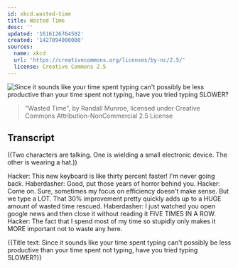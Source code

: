 ```yaml
---
id: xkcd.wasted-time
title: Wasted Time
desc: ''
updated: '1616126764502'
created: '1427094000000'
sources:
  name: xkcd
  url: 'https://creativecommons.org/licenses/by-nc/2.5/'
  license: Creative Commons 2.5
---
```

![Since it sounds like your time spent typing can't possibly be less productive than your time spent not typing, have you tried typing SLOWER?](https://imgs.xkcd.com/comics/wasted_time.png)
> "Wasted Time", by Randall Munroe, licensed under Creative Commons Attribution-NonCommercial 2.5 License

## Transcript
((Two characters are talking. One is wielding a small electronic device. The other is wearing a hat.))

Hacker: This new keyboard is like thirty percent faster! I'm never going back.
Haberdasher: Good, put those years of horror behind you.
Hacker: Come on. Sure, sometimes my focus on efficiency doesn't make sense. But we type a LOT. That 30% improvement pretty quickly adds up to a HUGE amount of wasted time rescued.
Haberdasher: I just watched you open google news and then close it without reading it FIVE TIMES IN A ROW.
Hacker: The fact that I spend most of my time so stupidly only makes it MORE important not to waste any here.

{{Title text: Since it sounds like your time spent typing can't possibly be less productive than your time spent not typing, have you tried typing SLOWER?}}

